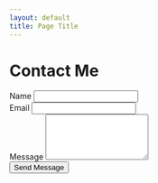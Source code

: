 ```yaml
---
layout: default
title: Page Title
---
```


<main class="container mt-5">
    <h1 class="display-4">Contact Me</h1>
    <form id="contactForm">
        <div class="mb-3">
            <label for="name" class="form-label">Name</label>
            <input type="text" class="form-control" id="name" required>
        </div>
        <div class="mb-3">
            <label for="email" class="form-label">Email</label>
            <input type="email" class="form-control" id="email" required>
        </div>
        <div class="mb-3">
            <label for="message" class="form-label">Message</label>
            <textarea class="form-control" id="message" rows="5" required></textarea>
        </div>
        <button type="submit" class="btn btn-primary">Send Message</button>
    </form>
</main>



